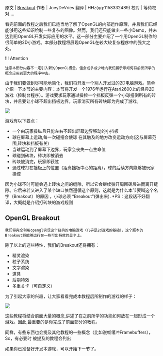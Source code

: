 原文     | [Breakout](http://www.learnopengl.com/#!In-Practice/2D-Game/Breakout)
作者     | JoeyDeVries
翻译     | HHz(qq:1158332489)
校对     | 等待校对....

看完前面的教程之后我们已适当地了解了OpenGL的内部运作原理，并且我们已经能够用这些知识绘制一些复杂的图像。然而，我们还只能做出一些小Demo，并未达到用OpenGL开发实际应用的水平。这一部分主要介绍了一个用OpenGL制作的很简单的2D小游戏。本部分教程将展现OpenGL在较大较复杂程序中的强大之处。

!!! Attention

    注意本部分内容不一定引入新的OpenGL概念，但会或多或少地向我们展示示如何将前面所学的概念应用到更大的程序中去。

由于我们要做到尽可能地简化，我们将开发一个别人开发过的2D电脑游戏。简单介绍一下本节的主要内容：本节将开发一个1976年运行在Atari2600上的经典2D游戏（控制台程序）。游戏要求玩家通过操控一个挡板反弹一个小球撞倒所有的砖块，并且要让小球不超出挡板边界，玩家消灭所有砖块即为完成了游戏。

![](http://www.learnopengl.com/img/in-practice/breakout/breakout2600.png)

游戏有以下要点：

- 一个由玩家操纵且只能左右不超出屏幕边界移动的小挡板
- 球在屏幕上运动,每一次碰撞会使球 在其触及的地方改变运动方向(这与屏幕范围,砖块和挡板有关)
- 当球运动到了屏幕下边界，玩家会丧失一点生命值
- 球碰到砖块，砖块即被消去
- 砖块被消完，玩家即获胜
- 通过球打在挡板上的位置（距离挡板中心的距离），球的后续方向能够被玩家操控

因为小球不时可能会遇上砖块之间的缝隙，所以它会继续弹开周围砖层进而离开缝隙。它后来若又进入了某个缺口依然遵循这个原则，这就是为什么本节要叫这个名字（Breakout）的原因 ，小球必须 “Breakout”(弹出来).
*PS：这段话不好翻译，大概就是介绍打砖块的游戏规则

## OpenGL Breakout

    我们将完全利用opengl实现这个经典的电脑游戏（几乎是2d游戏的基础），这个版本的Breakout将能够运行在一些可出特效的显卡上。

除了以上的这些特性，我们的Breakout还将拥有：
- 精灵渲染
- 粒子系统
- 文字渲染
- 道具
- 后期特效
- 多重关卡（可自定义）

为了引起大家的兴趣，让大家看看完成本教程后所制作的游戏的样子：

![](http://www.learnopengl.com/img/in-practice/breakout/cover.png)

这些教程将结合前面大量的概念,讲述了在之前所学的功能如何放在一起形成一个游戏。因此,最重要的是你完成了前面部分的教程。

同样，有些东西也会提及其他教程的一些概念（比如说帧缓冲Framebuffers），So，有必要时 被提及的教程会列出

如果你已准备好开发本游戏，可以开始下一节了。
